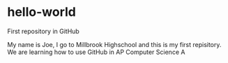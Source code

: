 # hello-world
First repository in GitHub

My name is Joe, I go to Millbrook Highschool and this is my first repisitory.
We are learning how to use GitHub in AP Computer Science A
